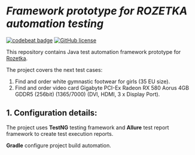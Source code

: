# _Framework prototype for ROZETKA automation testing_

 [![codebeat badge](https://codebeat.co/badges/544e8587-4d6d-4924-9a80-dbe1e9ce258e)](https://codebeat.co/projects/github-com-sskorol-qaa-amazon-master)
 [![GitHub license](https://img.shields.io/badge/license-Apache%202-blue.svg)](https://goo.gl/9GLmMZ)

 This repository contains Java test automation framework prototype for [Rozetka](https://rozetka.com.ua/).

 The project covers the next test cases:

 1. Find and order white gymnastic footwear for girls (35 EU size).
 2. Find and order video card Gigabyte PCI-Ex Radeon RX 580 Aorus 4GB GDDR5 (256bit) (1365/7000) (DVI, HDMI, 3 x Display Port).

 ## 1. Configuration details:
 The project uses **TestNG**  testing framework and **Allure** test report framework to create test execution reports.
 
 **Gradle** configure project build automation.

